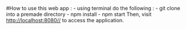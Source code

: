 #How to use this web app :
	- using terminal do the following :
	- git clone into a premade directory
	- npm install
	- npm start
Then, visit <a href="http://localhost:8080/">http://localhost:8080//<a> to access the application.